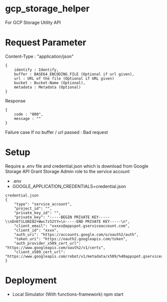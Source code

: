 # gcp_storage_helper
For GCP Storage Utility API

# Request Parameter
Content-Type : "application/json"

```Body 
{
    identify : Identify,
    buffer : BASE64_ENCODING_FILE (Optional if url given),
    url : URL of the file (Optional if URL given)
    bucket : Bucket-Name (Optional),
    metadata : Metadata (Optional)
}
```

Response
```
{
    code : "000",
    message : ""
}
```
Failure case
If no buffer / url passed : Bad request


# Setup
Require a .env file and credential.json which is download from Google Storage API
Grant Storage Admin role to the service account

* .env
* GOOGLE_APPLICATION_CREDENTIALS=credential.json
```
credential.json
{
    "type": "service_account",
    "project_id": "",
    "private_key_id": "",
    "private_key": "-----BEGIN PRIVATE KEY-----\\nDn6T1LbNI8Z+Wwc7z52tY=\n-----END PRIVATE KEY-----\n",
    "client_email": "xxxxx@appspot.gserviceaccount.com",
    "client_id": "xxxx",
    "auth_uri": "https://accounts.google.com/o/oauth2/auth",
    "token_uri": "https://oauth2.googleapis.com/token",
    "auth_provider_x509_cert_url": "https://www.googleapis.com/oauth2/v1/certs",
    "client_x509_cert_url": "https://www.googleapis.com/robot/v1/metadata/x509/%40appspot.gserviceaccount.com"
}
```
# Deployment
* Local Simulator  (With functions-framework)
    npm start
